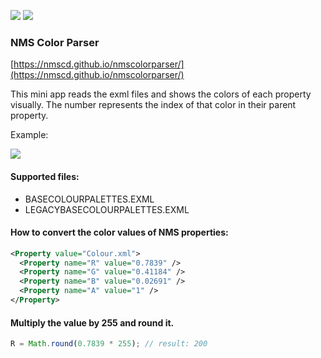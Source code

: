 ![](https://img.shields.io/github/release/nmscd/nmscolorparser.svg) ![](https://img.shields.io/github/issues/nmscd/nmscolorparser.svg)
### NMS Color Parser

[https://nmscd.github.io/nmscolorparser/](https://nmscd.github.io/nmscolorparser/)

This mini app reads the exml files and shows the colors of each property visually.
The number represents the index of that color in their parent property.

Example:

![](https://nmscd.github.io/nmscolorparser/src/img/sample.png)

#### Supported files:
- BASECOLOURPALETTES.EXML
- LEGACYBASECOLOURPALETTES.EXML

#### How to convert the color values of NMS properties:

```xml
<Property value="Colour.xml">
  <Property name="R" value="0.7839" />
  <Property name="G" value="0.41184" />
  <Property name="B" value="0.02691" />
  <Property name="A" value="1" />
</Property>
```
#### Multiply the value by 255 and round it.

```javascript
R = Math.round(0.7839 * 255); // result: 200
```
